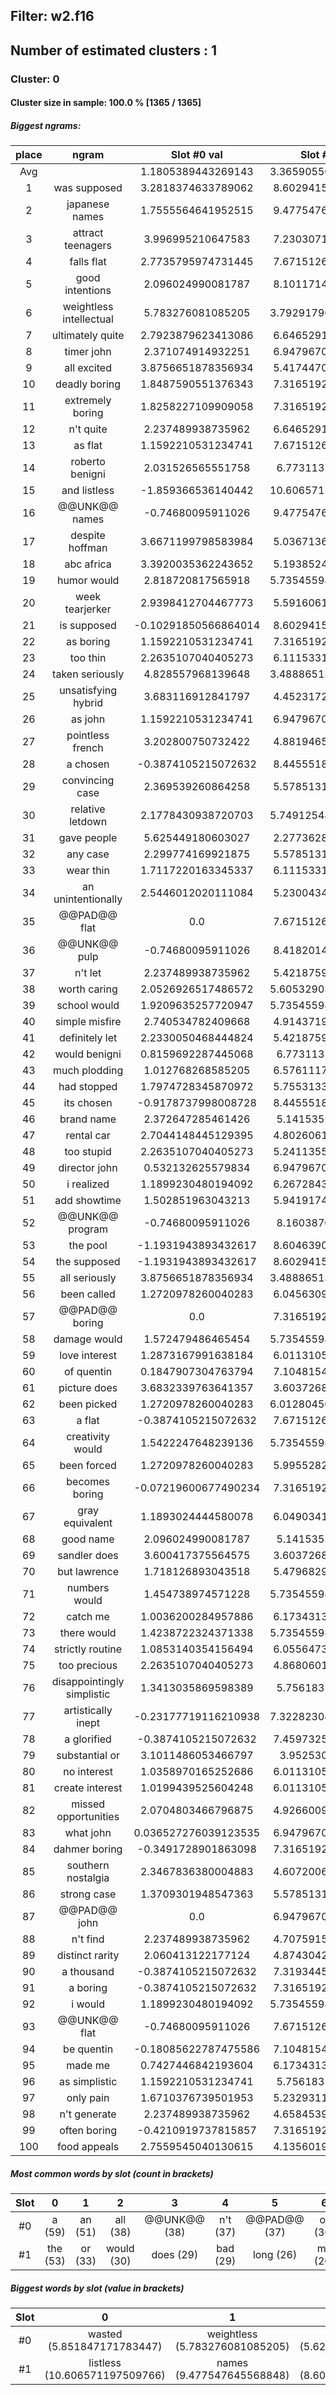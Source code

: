 ## Filter: w2.f16
## Number of estimated clusters : 1
### Cluster: 0
#### Cluster size in sample: 100.0 % [1365 / 1365]
##### Biggest ngrams:
place | ngram | Slot #0 val | Slot #1 val | sum
:--: | :--: | :--: | :--: | :--: 
Avg | | 1.1805389443269143 | 3.3659055039122863 | | 
1 | was supposed | 3.2818374633789062 | 8.602941513061523 | 11.88477897644043
2 | japanese names | 1.7555564641952515 | 9.477547645568848 | 11.2331041097641
3 | attract teenagers | 3.996995210647583 | 7.230307102203369 | 11.227302312850952
4 | falls flat | 2.7735795974731445 | 7.671512603759766 | 10.44509220123291
5 | good intentions | 2.096024990081787 | 8.101171493530273 | 10.19719648361206
6 | weightless intellectual | 5.783276081085205 | 3.7929179668426514 | 9.576194047927856
7 | ultimately quite | 2.7923879623413086 | 6.646529197692871 | 9.43891716003418
8 | timer john | 2.371074914932251 | 6.947967052459717 | 9.319041967391968
9 | all excited | 3.8756651878356934 | 5.417447090148926 | 9.29311227798462
10 | deadly boring | 1.8487590551376343 | 7.316519260406494 | 9.165278315544128
11 | extremely boring | 1.8258227109909058 | 7.316519260406494 | 9.1423419713974
12 | n't quite | 2.237489938735962 | 6.646529197692871 | 8.884019136428833
13 | as flat | 1.1592210531234741 | 7.671512603759766 | 8.83073365688324
14 | roberto benigni | 2.031526565551758 | 6.77311372756958 | 8.804640293121338
15 | and listless | -1.859366536140442 | 10.606571197509766 | 8.747204661369324
16 | @@UNK@@ names | -0.74680095911026 | 9.477547645568848 | 8.730746686458588
17 | despite hoffman | 3.6671199798583984 | 5.036713600158691 | 8.70383358001709
18 | abc africa | 3.3920035362243652 | 5.193852424621582 | 8.585855960845947
19 | humor would | 2.818720817565918 | 5.7354559898376465 | 8.554176807403564
20 | week tearjerker | 2.9398412704467773 | 5.591606140136719 | 8.531447410583496
21 | is supposed | -0.10291850566864014 | 8.602941513061523 | 8.500023007392883
22 | as boring | 1.1592210531234741 | 7.316519260406494 | 8.475740313529968
23 | too thin | 2.2635107040405273 | 6.111533164978027 | 8.375043869018555
24 | taken seriously | 4.828557968139648 | 3.4888651371002197 | 8.317423105239868
25 | unsatisfying hybrid | 3.683116912841797 | 4.452317237854004 | 8.1354341506958
26 | as john | 1.1592210531234741 | 6.947967052459717 | 8.107188105583191
27 | pointless french | 3.202800750732422 | 4.881946563720703 | 8.084747314453125
28 | a chosen | -0.3874105215072632 | 8.445551872253418 | 8.058141350746155
29 | convincing case | 2.369539260864258 | 5.578513145446777 | 7.948052406311035
30 | relative letdown | 2.1778430938720703 | 5.7491254806518555 | 7.926968574523926
31 | gave people | 5.625449180603027 | 2.277362823486328 | 7.9028120040893555
32 | any case | 2.299774169921875 | 5.578513145446777 | 7.878287315368652
33 | wear thin | 1.7117220163345337 | 6.111533164978027 | 7.823255181312561
34 | an unintentionally | 2.5446012020111084 | 5.230043411254883 | 7.774644613265991
35 | @@PAD@@ flat | 0.0 | 7.671512603759766 | 7.671512603759766
36 | @@UNK@@ pulp | -0.74680095911026 | 8.418201446533203 | 7.671400487422943
37 | n't let | 2.237489938735962 | 5.421875953674316 | 7.659365892410278
38 | worth caring | 2.0526926517486572 | 5.6053290367126465 | 7.658021688461304
39 | school would | 1.9209635257720947 | 5.7354559898376465 | 7.656419515609741
40 | simple misfire | 2.740534782409668 | 4.914371967315674 | 7.654906749725342
41 | definitely let | 2.2330050468444824 | 5.421875953674316 | 7.654881000518799
42 | would benigni | 0.8159692287445068 | 6.77311372756958 | 7.589082956314087
43 | much plodding | 1.012768268585205 | 6.576111793518066 | 7.5888800621032715
44 | had stopped | 1.7974728345870972 | 5.755313396453857 | 7.552786231040955
45 | its chosen | -0.9178737998008728 | 8.445551872253418 | 7.527678072452545
46 | brand name | 2.372647285461426 | 5.14153528213501 | 7.5141825675964355
47 | rental car | 2.7044148445129395 | 4.802606105804443 | 7.507020950317383
48 | too stupid | 2.2635107040405273 | 5.241135597229004 | 7.504646301269531
49 | director john | 0.532132625579834 | 6.947967052459717 | 7.480099678039551
50 | i realized | 1.1899230480194092 | 6.267284393310547 | 7.457207441329956
51 | add showtime | 1.502851963043213 | 5.941917419433594 | 7.444769382476807
52 | @@UNK@@ program | -0.74680095911026 | 8.16038703918457 | 7.41358608007431
53 | the pool | -1.1931943893432617 | 8.604639053344727 | 7.411444664001465
54 | the supposed | -1.1931943893432617 | 8.602941513061523 | 7.409747123718262
55 | all seriously | 3.8756651878356934 | 3.4888651371002197 | 7.364530324935913
56 | been called | 1.2720978260040283 | 6.045630931854248 | 7.317728757858276
57 | @@PAD@@ boring | 0.0 | 7.316519260406494 | 7.316519260406494
58 | damage would | 1.572479486465454 | 5.7354559898376465 | 7.307935476303101
59 | love interest | 1.2873167991638184 | 6.011310577392578 | 7.2986273765563965
60 | of quentin | 0.1847907304763794 | 7.104815483093262 | 7.289606213569641
61 | picture does | 3.6832339763641357 | 3.603726863861084 | 7.28696084022522
62 | been picked | 1.2720978260040283 | 6.0128045082092285 | 7.284902334213257
63 | a flat | -0.3874105215072632 | 7.671512603759766 | 7.284102082252502
64 | creativity would | 1.5422247648239136 | 5.7354559898376465 | 7.27768075466156
65 | been forced | 1.2720978260040283 | 5.995528221130371 | 7.267626047134399
66 | becomes boring | -0.07219600677490234 | 7.316519260406494 | 7.244323253631592
67 | gray equivalent | 1.1893024444580078 | 6.049034118652344 | 7.238336563110352
68 | good name | 2.096024990081787 | 5.14153528213501 | 7.237560272216797
69 | sandler does | 3.600417375564575 | 3.603726863861084 | 7.204144239425659
70 | but lawrence | 1.718126893043518 | 5.479682922363281 | 7.197809815406799
71 | numbers would | 1.454738974571228 | 5.7354559898376465 | 7.1901949644088745
72 | catch me | 1.0036200284957886 | 6.173431396484375 | 7.177051424980164
73 | there would | 1.4238722324371338 | 5.7354559898376465 | 7.15932822227478
74 | strictly routine | 1.0853140354156494 | 6.055647373199463 | 7.140961408615112
75 | too precious | 2.2635107040405273 | 4.868060111999512 | 7.131570816040039
76 | disappointingly simplistic | 1.3413035869598389 | 5.75618314743042 | 7.097486734390259
77 | artistically inept | -0.23177719116210938 | 7.3228230476379395 | 7.09104585647583
78 | a glorified | -0.3874105215072632 | 7.459732532501221 | 7.0723220109939575
79 | substantial or | 3.1011486053466797 | 3.9525306224823 | 7.0536792278289795
80 | no interest | 1.0358970165252686 | 6.011310577392578 | 7.047207593917847
81 | create interest | 1.0199439525604248 | 6.011310577392578 | 7.031254529953003
82 | missed opportunities | 2.0704803466796875 | 4.926600933074951 | 6.997081279754639
83 | what john | 0.036527276039123535 | 6.947967052459717 | 6.98449432849884
84 | dahmer boring | -0.3491728901863098 | 7.316519260406494 | 6.967346370220184
85 | southern nostalgia | 2.3467836380004883 | 4.607200622558594 | 6.953984260559082
86 | strong case | 1.3709301948547363 | 5.578513145446777 | 6.949443340301514
87 | @@PAD@@ john | 0.0 | 6.947967052459717 | 6.947967052459717
88 | n't find | 2.237489938735962 | 4.707591533660889 | 6.945081472396851
89 | distinct rarity | 2.060413122177124 | 4.874304294586182 | 6.934717416763306
90 | a thousand | -0.3874105215072632 | 7.319344520568848 | 6.9319339990615845
91 | a boring | -0.3874105215072632 | 7.316519260406494 | 6.929108738899231
92 | i would | 1.1899230480194092 | 5.7354559898376465 | 6.925379037857056
93 | @@UNK@@ flat | -0.74680095911026 | 7.671512603759766 | 6.924711644649506
94 | be quentin | -0.18085622787475586 | 7.104815483093262 | 6.923959255218506
95 | made me | 0.7427446842193604 | 6.173431396484375 | 6.916176080703735
96 | as simplistic | 1.1592210531234741 | 5.75618314743042 | 6.915404200553894
97 | only pain | 1.6710376739501953 | 5.232931137084961 | 6.903968811035156
98 | n't generate | 2.237489938735962 | 4.658453941345215 | 6.895943880081177
99 | often boring | -0.4210919737815857 | 7.316519260406494 | 6.8954272866249084
100 | food appeals | 2.7559545040130615 | 4.135601997375488 | 6.89155650138855
##### Most common words by slot (count in brackets)
Slot | 0 | 1 | 2 | 3 | 4 | 5 | 6 | 7 | 8 | 9 | 10 | 11 | 12 | 13 | 14 | 15 | 16 | 17 | 18 | 19 | 20 | 21 | 22 | 23 | 24 | 25 | 26 | 27 | 28 | 29
:--: | :--: | :--: | :--: | :--: | :--: | :--: | :--: | :--: | :--: | :--: | :--: | :--: | :--: | :--: | :--: | :--: | :--: | :--: | :--: | :--: | :--: | :--: | :--: | :--: | :--: | :--: | :--: | :--: | :--: | :--:
#0 | a (59) | an (51) | all (38) | @@UNK@@ (38) | n't (37) | @@PAD@@ (37) | of (36) | as (31) | the (24) | , (22) | too (21) | in (21) | but (19) | was (17) | and (16) | - (15) | good (14) | that (13) | is (12) | no (12) | which (12) | over (11) | despite (10) | to (10) | worth (9) | picture (9) | new (9) | be (7) | among (7) | film (7)
#1 | the (53) | or (33) | would (30) | does (29) | bad (29) | long (26) | me (20) | quite (19) | john (15) | of (14) | dull (12) | " (12) | @@UNK@@ (12) | interest (11) | anything (11) | matter (11) | boring (10) | on (10) | is (10) | case (9) | makes (9) | french (8) | find (8) | writer (8) | all (8) | wrong (8) | too (8) | supposed (7) | flat (7) | name (7)
##### Biggest words by slot (value in brackets)
Slot | 0 | 1 | 2 | 3 | 4 | 5 | 6 | 7 | 8 | 9 | 10 | 11 | 12 | 13 | 14 | 15 | 16 | 17 | 18 | 19 | 20 | 21 | 22 | 23 | 24 | 25 | 26 | 27 | 28 | 29
:--: | :--: | :--: | :--: | :--: | :--: | :--: | :--: | :--: | :--: | :--: | :--: | :--: | :--: | :--: | :--: | :--: | :--: | :--: | :--: | :--: | :--: | :--: | :--: | :--: | :--: | :--: | :--: | :--: | :--: | :--:
#0 | wasted (5.851847171783447) | weightless (5.783276081085205) | gave (5.625449180603027) | joe (5.388703346252441) | bits (5.0357441902160645) | taken (4.828557968139648)
#1 | listless (10.606571197509766) | names (9.477547645568848) | pool (8.604639053344727) | supposed (8.602941513061523) | chosen (8.445551872253418) | pulp (8.418201446533203)
